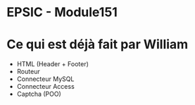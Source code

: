 # EPSIC - Module151

Ce qui est déjà fait par William
================================

- HTML (Header + Footer)
- Routeur
- Connecteur MySQL
- Connecteur Access
- Captcha (POO)
